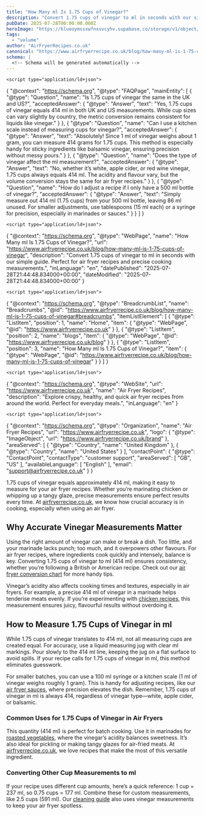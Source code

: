 ```yaml
---
title: "How Many ml Is 1.75 Cups of Vinegar?"
description: "Convert 1.75 cups of vinegar to ml in seconds with our simple guide. Perfect for air fryer recipes and precise cooking measurements."
pubDate: 2025-07-28T00:00:00.000Z
heroImage: "https://klueoymssxwfnxsvcyhv.supabase.co/storage/v1/object/public/Shmucket/how-many-ml-is-1-75-cups-of-vinegar.webp"
tags:
  - "volume"
author: "AirFryerRecipes.co.uk"
canonical: "https://www.airfryerrecipe.co.uk/blog/how-many-ml-is-1-75-cups-of-vinegar"
schema: |
  <!-- Schema will be generated automatically -->
---
```

<script type="application/ld+json">
{
    "@context": "https://schema.org",
    "@type": "BlogPosting",
    "url": "https://www.airfryerrecipe.co.uk/blog/how-many-ml-is-1-75-cups-of-vinegar",
    "mainEntityOfPage": {
        "@type": "WebPage",
        "@id": "https://www.airfryerrecipe.co.uk/blog/how-many-ml-is-1-75-cups-of-vinegar"
    },
    "headline": "Quick Conversion: 1.75 Cups of Vinegar to ml Made Easy",
    "description": "Convert 1.75 cups of vinegar to ml in seconds with our simple guide. Perfect for air fryer recipes and precise cooking measurements.",
    "author": {
        "@type": "Person",
        "name": "AirFryerRecipes.co.uk",
        "url": "https://www.airfryerrecipe.co.uk/about",
        "image": {
            "@type": "ImageObject",
            "url": "https://klueoymssxwfnxsvcyhv.supabase.co/storage/v1/object/public/Shmucket/Me.jpg"
        }
    },
    "publisher": {
        "@type": "Organization",
        "name": "Air Fryer Recipe",
        "logo": {
            "@type": "ImageObject",
            "url": "https://cdn.prod.website-files.com/68224a465dfe9a7ab4f57570/6844191451a8b2f1e37e63cc_Untitled%20design%20-%202025-06-05T205644.948%20(1).png"
        }
    },
    "datePublished": "2025-07-28T21:44:48.834Z",
    "dateModified": "2025-07-28T21:44:48.834Z",
    "image": {
        "@type": "ImageObject",
        "url": "https://klueoymssxwfnxsvcyhv.supabase.co/storage/v1/object/public/Shmucket/how-many-ml-is-1-75-cups-of-vinegar.webp"
    },
    "about": {
        "@type": "Thing",
        "name": "Volume"
    },
    "articleSection": "Volume",
    "inLanguage": "en-GB"
}
</script>

    <script type="application/ld+json">
{
    "@context": "https://schema.org",
    "@type": "FAQPage",
    "mainEntity": [
        {
            "@type": "Question",
            "name": "Is 1.75 cups of vinegar the same in the UK and US?",
            "acceptedAnswer": {
                "@type": "Answer",
                "text": "Yes, 1.75 cups of vinegar equals 414 ml in both UK and US measurements. While cup sizes can vary slightly by country, the metric conversion remains consistent for liquids like vinegar."
            }
        },
        {
            "@type": "Question",
            "name": "Can I use a kitchen scale instead of measuring cups for vinegar?",
            "acceptedAnswer": {
                "@type": "Answer",
                "text": "Absolutely! Since 1 ml of vinegar weighs about 1 gram, you can measure 414 grams for 1.75 cups. This method is especially handy for sticky ingredients like balsamic vinegar, ensuring precision without messy pours."
            }
        },
        {
            "@type": "Question",
            "name": "Does the type of vinegar affect the ml measurement?",
            "acceptedAnswer": {
                "@type": "Answer",
                "text": "No, whether it’s white, apple cider, or red wine vinegar, 1.75 cups always equals 414 ml. The acidity and flavour vary, but the volume conversion stays the same for air fryer recipes."
            }
        },
        {
            "@type": "Question",
            "name": "How do I adjust a recipe if I only have a 500 ml bottle of vinegar?",
            "acceptedAnswer": {
                "@type": "Answer",
                "text": "Simply measure out 414 ml (1.75 cups) from your 500 ml bottle, leaving 86 ml unused. For smaller adjustments, use tablespoons (15 ml each) or a syringe for precision, especially in marinades or sauces."
            }
        }
    ]
}
</script>

    <script type="application/ld+json">
{
    "@context": "https://schema.org",
    "@type": "WebPage",
    "name": "How Many ml Is 1.75 Cups of Vinegar?",
    "url": "https://www.airfryerrecipe.co.uk/blog/how-many-ml-is-1-75-cups-of-vinegar",
    "description": "Convert 1.75 cups of vinegar to ml in seconds with our simple guide. Perfect for air fryer recipes and precise cooking measurements.",
    "inLanguage": "en",
    "datePublished": "2025-07-28T21:44:48.834000+00:00",
    "dateModified": "2025-07-28T21:44:48.834000+00:00"
}
</script>

    <script type="application/ld+json">
{
    "@context": "https://schema.org",
    "@type": "BreadcrumbList",
    "name": "Breadcrumbs",
    "@id": "https://www.airfryerrecipe.co.uk/blog/how-many-ml-is-1-75-cups-of-vinegar#breadcrumbs",
    "itemListElement": [
        {
            "@type": "ListItem",
            "position": 1,
            "name": "Home",
            "item": {
                "@type": "WebPage",
                "@id": "https://www.airfryerrecipe.co.uk"
            }
        },
        {
            "@type": "ListItem",
            "position": 2,
            "name": "blogs",
            "item": {
                "@type": "WebPage",
                "@id": "https://www.airfryerrecipe.co.uk/blog"
            }
        },
        {
            "@type": "ListItem",
            "position": 3,
            "name": "How Many ml Is 1.75 Cups of Vinegar?",
            "item": {
                "@type": "WebPage",
                "@id": "https://www.airfryerrecipe.co.uk/blog/how-many-ml-is-1-75-cups-of-vinegar"
            }
        }
    ]
}
</script>

    <script type="application/ld+json">
{
    "@context": "https://schema.org",
    "@type": "WebSite",
    "url": "https://www.airfryerrecipe.co.uk",
    "name": "Air Fryer Recipes",
    "description": "Explore crispy, healthy, and quick air fryer recipes from around the world. Perfect for everyday meals.",
    "inLanguage": "en"
}
</script>

    <script type="application/ld+json">
{
    "@context": "https://schema.org",
    "@type": "Organization",
    "name": "Air Fryer Recipes",
    "url": "https://www.airfryerrecipe.co.uk",
    "logo": {
        "@type": "ImageObject",
        "url": "https://www.airfryerrecipe.co.uk/brand"
    },
    "areaServed": [
        {
            "@type": "Country",
            "name": "United Kingdom"
        },
        {
            "@type": "Country",
            "name": "United States"
        }
    ],
    "contactPoint": {
        "@type": "ContactPoint",
        "contactType": "customer support",
        "areaServed": [
            "GB",
            "US"
        ],
        "availableLanguage": [
            "English"
        ],
        "email": "support@airfryerrecipe.co.uk"
    }
}
</script>

<p>1.75 cups of vinegar equals approximately 414 ml, making it easy to measure for your air fryer recipes. Whether you’re marinating chicken or whipping up a tangy glaze, precise measurements ensure perfect results every time. At <a href=https://www.airfryerrecipe.co.uk/>airfryerrecipe.co.uk</a>, we know how crucial accuracy is in cooking, especially when using an air fryer.</p>

<h2>Why Accurate Vinegar Measurements Matter</h2>
<p>Using the right amount of vinegar can make or break a dish. Too little, and your marinade lacks punch; too much, and it overpowers other flavours. For air fryer recipes, where ingredients cook quickly and intensely, balance is key. Converting 1.75 cups of vinegar to ml (414 ml) ensures consistency, whether you’re following a British or American recipe. Check out our <a href=https://www.airfryerrecipe.co.uk/air-fryer-conversion-chart>air fryer conversion chart</a> for more handy tips.</p>

<p>Vinegar’s acidity also affects cooking times and textures, especially in air fryers. For example, a precise 414 ml of vinegar in a marinade helps tenderise meats evenly. If you’re experimenting with <a href=https://www.airfryerrecipe.co.uk/recipe-category/chicken>chicken recipes</a>, this measurement ensures juicy, flavourful results without overdoing it.</p>

<h2>How to Measure 1.75 Cups of Vinegar in ml</h2>
<p>While 1.75 cups of vinegar translates to 414 ml, not all measuring cups are created equal. For accuracy, use a liquid measuring jug with clear ml markings. Pour slowly to the 414 ml line, keeping the jug on a flat surface to avoid spills. If your recipe calls for 1.75 cups of vinegar in ml, this method eliminates guesswork.</p>

<p>For smaller batches, you can use a 100 ml syringe or a kitchen scale (1 ml of vinegar weighs roughly 1 gram). This is handy for adjusting recipes, like our <a href=https://www.airfryerrecipe.co.uk/recipes>air fryer sauces</a>, where precision elevates the dish. Remember, 1.75 cups of vinegar in ml is always 414, regardless of vinegar type—white, apple cider, or balsamic.</p>

<h3>Common Uses for 1.75 Cups of Vinegar in Air Fryers</h3>
<p>This quantity (414 ml) is perfect for batch cooking. Use it in marinades for <a href=https://www.airfryerrecipe.co.uk/recipe-category/vegetables>roasted vegetables</a>, where the vinegar’s acidity balances sweetness. It’s also ideal for pickling or making tangy glazes for air-fried meats. At <a href=https://www.airfryerrecipe.co.uk/>airfryerrecipe.co.uk</a>, we love recipes that make the most of this versatile ingredient.</p>

<h3>Converting Other Cup Measurements to ml</h3>
<p>If your recipe uses different cup amounts, here’s a quick reference: 1 cup = 237 ml, so 0.75 cups = 177 ml. Combine these for custom measurements, like 2.5 cups (591 ml). Our <a href=https://www.airfryerrecipe.co.uk/air-fryer-cleaner>cleaning guide</a> also uses vinegar measurements to keep your air fryer spotless.</p>
